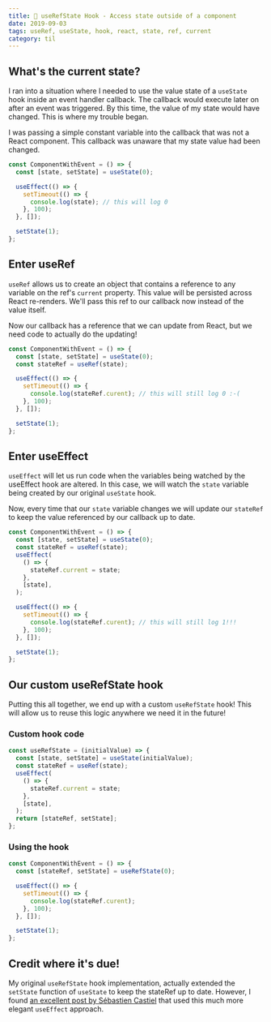 ```yaml
---
title: 🎣 useRefState Hook - Access state outside of a component
date: 2019-09-03
tags: useRef, useState, hook, react, state, ref, current
category: til
---
```


## What's the current state?

I ran into a situation where I needed to use the value state of a `useState` hook inside an event handler callback. The callback would execute later on after an event was triggered. By this time, the value of my state would have changed. This is where my trouble began.

I was passing a simple constant variable into the callback that was not a React component. This callback was unaware that my state value had been changed.

```js
const ComponentWithEvent = () => {
  const [state, setState] = useState(0);

  useEffect(() => {
    setTimeout(() => {
      console.log(state); // this will log 0
    }, 100);
  }, []);

  setState(1);
};
```

## Enter useRef

`useRef` allows us to create an object that contains a reference to any variable on the ref's `current` property. This value will be persisted across React re-renders. We'll pass this ref to our callback now instead of the value itself.

Now our callback has a reference that we can update from React, but we need code to actually do the updating!

```js
const ComponentWithEvent = () => {
  const [state, setState] = useState(0);
  const stateRef = useRef(state);

  useEffect(() => {
    setTimeout(() => {
      console.log(stateRef.curent); // this will still log 0 :-(
    }, 100);
  }, []);

  setState(1);
};
```

## Enter useEffect

`useEffect` will let us run code when the variables being watched by the useEffect hook are altered. In this case, we will watch the `state` variable being created by our original `useState` hook.

Now, every time that our `state` variable changes we will update our `stateRef` to keep the value referenced by our callback up to date.

```js
const ComponentWithEvent = () => {
  const [state, setState] = useState(0);
  const stateRef = useRef(state);
  useEffect(
    () => {
      stateRef.current = state;
    },
    [state],
  );

  useEffect(() => {
    setTimeout(() => {
      console.log(stateRef.curent); // this will still log 1!!!
    }, 100);
  }, []);

  setState(1);
};
```

## Our custom useRefState hook

Putting this all together, we end up with a custom `useRefState` hook! This will allow us to reuse this logic anywhere we need it in the future!

### Custom hook code

```js
const useRefState = (initialValue) => {
  const [state, setState] = useState(initialValue);
  const stateRef = useRef(state);
  useEffect(
    () => {
      stateRef.current = state;
    },
    [state],
  );
  return [stateRef, setState];
};
```

### Using the hook

```js
const ComponentWithEvent = () => {
  const [stateRef, setState] = useRefState(0);

  useEffect(() => {
    setTimeout(() => {
      console.log(stateRef.curent);
    }, 100);
  }, []);

  setState(1);
};
```

## Credit where it's due!

My original `useRefState` hook implementation, actually extended the `setState` function of `useState` to keep the stateRef up to date. However, I found [an excellent post by Sébastien Castiel](https://blog.castiel.me/posts/2019-02-19-react-hooks-get-current-state-back-to-the-future/) that used this much more elegant `useEffect` approach.
